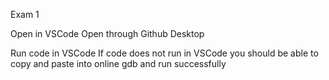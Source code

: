 Exam 1

Open in VSCode
Open through Github Desktop

Run code in VSCode
If code does not run in VSCode you should be able to copy and paste into online gdb and run successfully